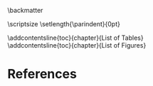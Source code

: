 



\backmatter

\scriptsize
\setlength{\parindent}{0pt}

<div id="tables"></div>
\addcontentsline{toc}{chapter}{List of Tables}

<div id="figures"></div>
\addcontentsline{toc}{chapter}{List of Figures}

# References


